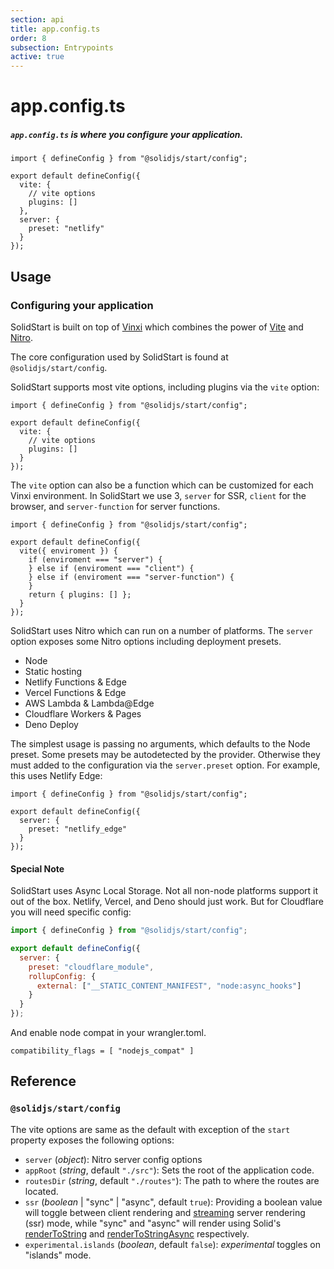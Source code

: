 ```yaml
---
section: api
title: app.config.ts
order: 8
subsection: Entrypoints
active: true
---
```


# app.config.ts

##### `app.config.ts` is where you configure your application.

<div class="text-lg">

```tsx
import { defineConfig } from "@solidjs/start/config";

export default defineConfig({
  vite: {
    // vite options
    plugins: []
  },
  server: {
    preset: "netlify"
  }
});
```

</div>

<table-of-contents></table-of-contents>

## Usage

### Configuring your application

SolidStart is built on top of [Vinxi](https://vinxi.vercel.app/) which combines the power of [Vite](https://vitejs.dev) and [Nitro](https://nitro.unjs.io).

The core configuration used by SolidStart is found at `@solidjs/start/config`.

SolidStart supports most vite options, including plugins via the `vite` option:

```tsx
import { defineConfig } from "@solidjs/start/config";

export default defineConfig({
  vite: {
    // vite options
    plugins: []
  }
});
```

The `vite` option can also be a function which can be customized for each Vinxi environment. In SolidStart we use 3, `server` for SSR, `client` for the browser, and `server-function` for server functions.

```tsx
import { defineConfig } from "@solidjs/start/config";

export default defineConfig({
  vite({ enviroment }) {
    if (enviroment === "server") {
    } else if (enviroment === "client") {
    } else if (enviroment === "server-function") {
    }
    return { plugins: [] };
  }
});
```

SolidStart uses Nitro which can run on a number of platforms. The `server` option exposes some Nitro options including deployment presets.

- Node
- Static hosting
- Netlify Functions & Edge
- Vercel Functions & Edge
- AWS Lambda & Lambda@Edge
- Cloudflare Workers & Pages
- Deno Deploy

The simplest usage is passing no arguments, which defaults to the Node preset. Some presets may be autodetected by the provider. Otherwise they must added to the configuration via the `server.preset` option. For example, this uses Netlify Edge:

```tsx
import { defineConfig } from "@solidjs/start/config";

export default defineConfig({
  server: {
    preset: "netlify_edge"
  }
});
```

#### Special Note

SolidStart uses Async Local Storage. Not all non-node platforms support it out of the box. Netlify, Vercel, and Deno should just work. But for Cloudflare you will need specific config:

```js
import { defineConfig } from "@solidjs/start/config";

export default defineConfig({
  server: {
    preset: "cloudflare_module",
    rollupConfig: {
      external: ["__STATIC_CONTENT_MANIFEST", "node:async_hooks"]
    }
  }
});
```

And enable node compat in your wrangler.toml.

```
compatibility_flags = [ "nodejs_compat" ]
```

## Reference

### `@solidjs/start/config`

The vite options are same as the default with exception of the `start` property exposes the following options:

- `server` (_object_): Nitro server config options
- `appRoot` (_string_, default `"./src"`): Sets the root of the application code.
- `routesDir` (_string_, default `"./routes"`): The path to where the routes are located.
- `ssr` (_boolean_ | "sync" | "async", default `true`): Providing a boolean value will toggle between client rendering and [streaming](https://docs.solidjs.com/references/concepts/ssr/streaming) server rendering (ssr) mode, while "sync" and "async" will render using Solid's [renderToString](https://docs.solidjs.com/references/concepts/ssr/simple-client-fetching-ssr) and [renderToStringAsync](https://docs.solidjs.com/references/concepts/ssr/async-ssr) respectively.
- `experimental.islands` (_boolean_, default `false`): _experimental_ toggles on "islands" mode.
